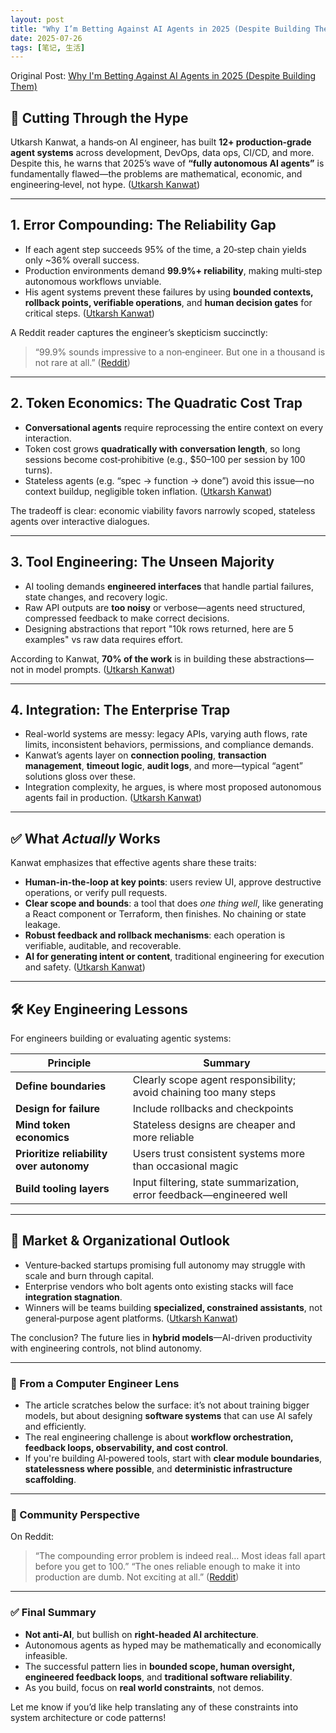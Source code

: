 ```yaml
---
layout: post
title: "Why I’m Betting Against AI Agents in 2025 (Despite Building Them)"
date: 2025-07-26
tags: [笔记, 生活]
---
```


Original Post: [Why I'm Betting Against AI Agents in 2025 (Despite Building Them)](https://utkarshkanwat.com/writing/betting-against-agents/)

## 🚫 Cutting Through the Hype

Utkarsh Kanwat, a hands‑on AI engineer, has built **12+ production‑grade agent systems** across development, DevOps, data ops, CI/CD, and more. Despite this, he warns that 2025’s wave of **“fully autonomous AI agents”** is fundamentally flawed—the problems are mathematical, economic, and engineering‑level, not hype. ([Utkarsh Kanwat][1])

---

## 1. Error Compounding: The Reliability Gap

* If each agent step succeeds 95% of the time, a 20‑step chain yields only \~36% overall success.
* Production environments demand **99.9%+ reliability**, making multi‑step autonomous workflows unviable.
* His agent systems prevent these failures by using **bounded contexts, rollback points, verifiable operations**, and **human decision gates** for critical steps. ([Utkarsh Kanwat][1])

A Reddit reader captures the engineer’s skepticism succinctly:

> “99.9% sounds impressive to a non‑engineer. But one in a thousand is not rare at all.” ([Reddit][2])

---

## 2. Token Economics: The Quadratic Cost Trap

* **Conversational agents** require reprocessing the entire context on every interaction.
* Token cost grows **quadratically with conversation length**, so long sessions become cost‑prohibitive (e.g., \$50–100 per session by 100 turns).
* Stateless agents (e.g. “spec → function → done”) avoid this issue—no context buildup, negligible token inflation. ([Utkarsh Kanwat][1])

The tradeoff is clear: economic viability favors narrowly scoped, stateless agents over interactive dialogues.

---

## 3. Tool Engineering: The Unseen Majority

* AI tooling demands **engineered interfaces** that handle partial failures, state changes, and recovery logic.
* Raw API outputs are **too noisy** or verbose—agents need structured, compressed feedback to make correct decisions.
* Designing abstractions that report "10k rows returned, here are 5 examples" vs raw data requires effort.

According to Kanwat, **70% of the work** is in building these abstractions—not in model prompts. ([Utkarsh Kanwat][1])

---

## 4. Integration: The Enterprise Trap

* Real-world systems are messy: legacy APIs, varying auth flows, rate limits, inconsistent behaviors, permissions, and compliance demands.
* Kanwat’s agents layer on **connection pooling**, **transaction management**, **timeout logic**, **audit logs**, and more—typical “agent” solutions gloss over these.
* Integration complexity, he argues, is where most proposed autonomous agents fail in production. ([Utkarsh Kanwat][1])

---

## ✅ What *Actually* Works

Kanwat emphasizes that effective agents share these traits:

* **Human-in-the-loop at key points**: users review UI, approve destructive operations, or verify pull requests.
* **Clear scope and bounds**: a tool that does *one thing well*, like generating a React component or Terraform, then finishes. No chaining or state leakage.
* **Robust feedback and rollback mechanisms**: each operation is verifiable, auditable, and recoverable.
* **AI for generating intent or content**, traditional engineering for execution and safety. ([Utkarsh Kanwat][1])

---

## 🛠 Key Engineering Lessons

For engineers building or evaluating agentic systems:

| Principle                                | Summary                                                              |
| ---------------------------------------- | -------------------------------------------------------------------- |
| **Define boundaries**                    | Clearly scope agent responsibility; avoid chaining too many steps    |
| **Design for failure**                   | Include rollbacks and checkpoints                                    |
| **Mind token economics**                 | Stateless designs are cheaper and more reliable                      |
| **Prioritize reliability over autonomy** | Users trust consistent systems more than occasional magic            |
| **Build tooling layers**                 | Input filtering, state summarization, error feedback—engineered well |

---

## 🔮 Market & Organizational Outlook

* Venture‑backed startups promising full autonomy may struggle with scale and burn through capital.
* Enterprise vendors who bolt agents onto existing stacks will face **integration stagnation**.
* Winners will be teams building **specialized, constrained assistants**, not general‑purpose agent platforms. ([Utkarsh Kanwat][1])

The conclusion? The future lies in **hybrid models**—AI-driven productivity with engineering controls, not blind autonomy.

---

### 🧠 From a Computer Engineer Lens

* The article scratches below the surface: it’s not about training bigger models, but about designing **software systems** that can use AI safely and efficiently.
* The real engineering challenge is about **workflow orchestration, feedback loops, observability, and cost control**.
* If you're building AI‑powered tools, start with **clear module boundaries**, **statelessness where possible**, and **deterministic infrastructure scaffolding**.

---

### 💬 Community Perspective

On Reddit:

> “The compounding error problem is indeed real… Most ideas fall apart before you get to 100.”
> “The ones reliable enough to make it into production are dumb. Not exciting at all.” ([Reddit][2])

---

### ✅ Final Summary

* **Not anti‑AI**, but bullish on **right‑headed AI architecture**.
* Autonomous agents as hyped may be mathematically and economically infeasible.
* The successful pattern lies in **bounded scope, human oversight, engineered feedback loops**, and **traditional software reliability**.
* As you build, focus on **real world constraints**, not demos.

Let me know if you’d like help translating any of these constraints into system architecture or code patterns!

[1]: https://utkarshkanwat.com/writing/betting-against-agents/?utm_source=chatgpt.com "Why I'm Betting Against AI Agents in 2025 (Despite Building Them)"
[2]: https://www.reddit.com/r/programming/comments/1m46lfb/why_im_betting_against_ai_agents_in_2025_despite/?utm_source=chatgpt.com "Why I'm Betting Against AI Agents in 2025 (Despite Building Them)"
